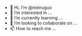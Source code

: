 - 👋 Hi, I’m @meiruguo
- 👀 I’m interested in ...
- 🌱 I’m currently learning ...
- 💞️ I’m looking to collaborate on ...
- 📫 How to reach me ...

<!---
meiruguo/meiruguo is a ✨ special ✨ repository because its `README.md` (this file) appears on your GitHub profile.
You can click the Preview link to take a look at your changes.
--->
